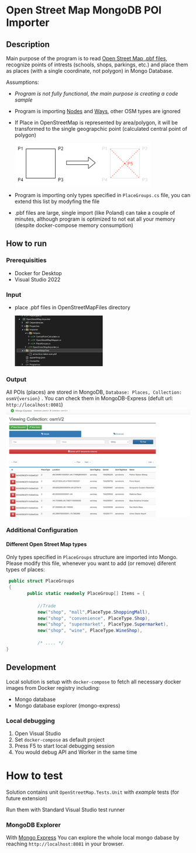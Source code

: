# Open Street Map MongoDB POI Importer
## Description
Main purpose of the program is to read [Open Street Map .pbf files](https://download.geofabrik.de/index.html), recognize points of intrests (schools, shops, parkings, etc.) and place them as places (with a single coordinate, not polygon) in Mongo Database.
 
Assumptions:
- *Program is not fully functional, the main purpose is creating a code sample*
- Program is importing [Nodes](https://wiki.openstreetmap.org/wiki/Node) and [Ways](https://wiki.openstreetmap.org/wiki/Way), other OSM types are ignored
- If Place in OpenStreetMap is represented by area/polygon, it will be transformed to the single geograpchic point (calculated central point of polygon)

  ![Calculation Image](/images/open-street-map-importer.png?raw=false)
- Program is importing only types specified in `PlaceGroups.cs` file, you can extend this list by modyfing the file
- .pbf files are large, single import (like Poland) can take a couple of minutes, although program is optimized to not eat all your memory (despite docker-compose memory consumption)

## How to run
### Prerequisities
- Docker for Desktop
- Visual Studio 2022

### Input
- place .pbf files in OpenStreetMapFiles directory

  <img src="images/open-street-map-input-files.jpg" width=50%></img>

### Output 
All POIs (places) are stored in MongoDB, `Database: Places, Collection: osmV{version}` . You can check them in MongoDB-Express (defult url: `http://localhost:8081`)
<img src="images/mongo-db-output-results.jpg"></img>

### Additional Configuration

#### Different Open Street Map types
Only types specified in `PlaceGroups` structure are imported into Mongo. Please modify this file, whenever you want to add (or remove) diferent types of places:
```csharp
 public struct PlaceGroups
 {
        public static readonly PlaceGroup[] Items = {

            //Trade
            new("shop", "mall",PlaceType.ShoppingMall),
            new("shop", "convenience", PlaceType.Shop),
            new("shop", "supermarket", PlaceType.Supermarket),
            new("shop", "wine", PlaceType.WineShop),
           
            /* .... */
}
```

## Development
Local solution is setup with `docker-compose` to fetch all necessary docker images from Docker registry including:
- Mongo database
- Mongo database explorer (mongo-express)

### Local debugging
1. Open Visual Studio
1. Set `docker-compose` as default project
1. Press F5 to start local debugging session
1. You would debug API and Worker in the same time

# How to test
Solution contains unit `OpenStreetMap.Tests.Unit` with *example* tests (for future extension)

Run them with Standard Visual Studio test runner

### MongoDB Explorer
With [Mongo Express](https://github.com/mongo-express/mongo-express) You can explore the whole local mongo dabase by reaching `http://localhost:8081` in your browser.